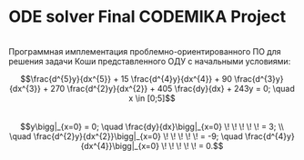# ODE solver Final CODEMIKA Project
<br>
Программная имплементация проблемно-ориентированного ПО для решения
задачи Коши представленного ОДУ с начальными условиями:

$$\frac{d^{5}y}{dx^{5}} + 15 \frac{d^{4}y}{dx^{4}} + 90 \frac{d^{3}y}{dx^{3}} + 270 \frac{d^{2}y}{dx^{2}} +
405 \frac{dy}{dx} + 243y = 0; \quad x \in [0;5]$$
<br>
$$y\bigg|_{x=0} = 0; \quad \frac{dy}{dx}\bigg|_{x=0} \! \! \! \! \! = 3; \\
\quad \frac{d^{2}y}{dx^{2}}\bigg|_{x=0} \! \! \! \! \! = -9; \quad \frac{d^{4}y}{dx^{4}}\bigg|_{x=0} \! \! \! \! \! = 0.$$





